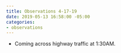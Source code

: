 ```yaml
---
title: Observations 4-17-19
date: 2019-05-13 16:58:00 -05:00
categories:
- observations
---
```


- Coming across highway traffic at 1:30AM.